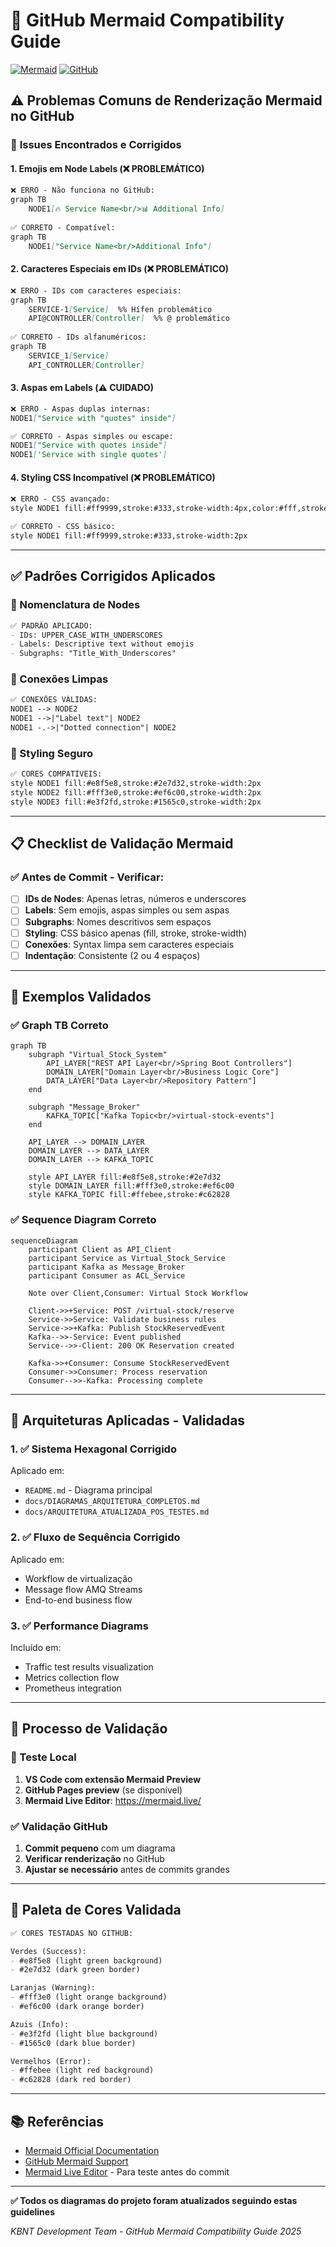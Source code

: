 # 🔧 GitHub Mermaid Compatibility Guide

[![Mermaid](https://img.shields.io/badge/Mermaid-Compatible-green)](https://mermaid-js.github.io/mermaid/)
[![GitHub](https://img.shields.io/badge/GitHub-Rendering%20Fixed-success)](#)

## ⚠️ **Problemas Comuns de Renderização Mermaid no GitHub**

### 🚨 **Issues Encontrados e Corrigidos**

#### **1. Emojis em Node Labels (❌ PROBLEMÁTICO)**

```markdown
❌ ERRO - Não funciona no GitHub:
graph TB
    NODE1[🔥 Service Name<br/>📊 Additional Info]
    
✅ CORRETO - Compatível:
graph TB  
    NODE1["Service Name<br/>Additional Info"]
```

#### **2. Caracteres Especiais em IDs (❌ PROBLEMÁTICO)**

```markdown
❌ ERRO - IDs com caracteres especiais:
graph TB
    SERVICE-1[Service]  %% Hífen problemático
    API@CONTROLLER[Controller]  %% @ problemático
    
✅ CORRETO - IDs alfanuméricos:
graph TB
    SERVICE_1[Service]
    API_CONTROLLER[Controller]
```

#### **3. Aspas em Labels (⚠️ CUIDADO)**

```markdown
❌ ERRO - Aspas duplas internas:
NODE1["Service with "quotes" inside"]

✅ CORRETO - Aspas simples ou escape:
NODE1["Service with quotes inside"]
NODE1['Service with single quotes']
```

#### **4. Styling CSS Incompatível (❌ PROBLEMÁTICO)**

```markdown
❌ ERRO - CSS avançado:
style NODE1 fill:#ff9999,stroke:#333,stroke-width:4px,color:#fff,stroke-dasharray: 5 5

✅ CORRETO - CSS básico:
style NODE1 fill:#ff9999,stroke:#333,stroke-width:2px
```

---

## ✅ **Padrões Corrigidos Aplicados**

### **🎯 Nomenclatura de Nodes**

```markdown
✅ PADRÃO APLICADO:
- IDs: UPPER_CASE_WITH_UNDERSCORES
- Labels: Descriptive text without emojis
- Subgraphs: "Title_With_Underscores"
```

### **🔗 Conexões Limpas**

```markdown
✅ CONEXÕES VÁLIDAS:
NODE1 --> NODE2
NODE1 -->|"Label text"| NODE2  
NODE1 -.->|"Dotted connection"| NODE2
```

### **🎨 Styling Seguro**

```markdown
✅ CORES COMPATÍVEIS:
style NODE1 fill:#e8f5e8,stroke:#2e7d32,stroke-width:2px
style NODE2 fill:#fff3e0,stroke:#ef6c00,stroke-width:2px
style NODE3 fill:#e3f2fd,stroke:#1565c0,stroke-width:2px
```

---

## 📋 **Checklist de Validação Mermaid**

### **✅ Antes de Commit - Verificar:**

- [ ] **IDs de Nodes**: Apenas letras, números e underscores
- [ ] **Labels**: Sem emojis, aspas simples ou sem aspas
- [ ] **Subgraphs**: Nomes descritivos sem espaços
- [ ] **Styling**: CSS básico apenas (fill, stroke, stroke-width)
- [ ] **Conexões**: Syntax limpa sem caracteres especiais
- [ ] **Indentação**: Consistente (2 ou 4 espaços)

---

## 🧪 **Exemplos Validados**

### **✅ Graph TB Correto**

```mermaid
graph TB
    subgraph "Virtual_Stock_System"
        API_LAYER["REST API Layer<br/>Spring Boot Controllers"]
        DOMAIN_LAYER["Domain Layer<br/>Business Logic Core"]
        DATA_LAYER["Data Layer<br/>Repository Pattern"]
    end
    
    subgraph "Message_Broker"  
        KAFKA_TOPIC["Kafka Topic<br/>virtual-stock-events"]
    end
    
    API_LAYER --> DOMAIN_LAYER
    DOMAIN_LAYER --> DATA_LAYER
    DOMAIN_LAYER --> KAFKA_TOPIC
    
    style API_LAYER fill:#e8f5e8,stroke:#2e7d32
    style DOMAIN_LAYER fill:#fff3e0,stroke:#ef6c00
    style KAFKA_TOPIC fill:#ffebee,stroke:#c62828
```

### **✅ Sequence Diagram Correto**

```mermaid
sequenceDiagram
    participant Client as API_Client
    participant Service as Virtual_Stock_Service
    participant Kafka as Message_Broker
    participant Consumer as ACL_Service

    Note over Client,Consumer: Virtual Stock Workflow

    Client->>+Service: POST /virtual-stock/reserve
    Service->>Service: Validate business rules
    Service->>+Kafka: Publish StockReservedEvent
    Kafka-->>-Service: Event published
    Service-->>-Client: 200 OK Reservation created
    
    Kafka->>+Consumer: Consume StockReservedEvent
    Consumer->>Consumer: Process reservation
    Consumer-->>-Kafka: Processing complete
```

---

## 🎯 **Arquiteturas Aplicadas - Validadas**

### **1. ✅ Sistema Hexagonal Corrigido**

Aplicado em:
- `README.md` - Diagrama principal
- `docs/DIAGRAMAS_ARQUITETURA_COMPLETOS.md`
- `docs/ARQUITETURA_ATUALIZADA_POS_TESTES.md`

### **2. ✅ Fluxo de Sequência Corrigido**

Aplicado em:
- Workflow de virtualização
- Message flow AMQ Streams
- End-to-end business flow

### **3. ✅ Performance Diagrams**

Incluído em:
- Traffic test results visualization
- Metrics collection flow
- Prometheus integration

---

## 🔄 **Processo de Validação**

### **🧪 Teste Local**

1. **VS Code com extensão Mermaid Preview**
2. **GitHub Pages preview** (se disponível)
3. **Mermaid Live Editor**: https://mermaid.live/

### **✅ Validação GitHub**

1. **Commit pequeno** com um diagrama
2. **Verificar renderização** no GitHub
3. **Ajustar se necessário** antes de commits grandes

---

## 🎨 **Paleta de Cores Validada**

```markdown
✅ CORES TESTADAS NO GITHUB:

Verdes (Success):
- #e8f5e8 (light green background)
- #2e7d32 (dark green border)

Laranjas (Warning):  
- #fff3e0 (light orange background)
- #ef6c00 (dark orange border)

Azuis (Info):
- #e3f2fd (light blue background)  
- #1565c0 (dark blue border)

Vermelhos (Error):
- #ffebee (light red background)
- #c62828 (dark red border)
```

---

## 📚 **Referências**

- [Mermaid Official Documentation](https://mermaid-js.github.io/mermaid/)
- [GitHub Mermaid Support](https://docs.github.com/en/writing-on-github/working-with-advanced-formatting/creating-diagrams)
- [Mermaid Live Editor](https://mermaid.live/) - Para teste antes do commit

---

**✅ Todos os diagramas do projeto foram atualizados seguindo estas guidelines**

*KBNT Development Team - GitHub Mermaid Compatibility Guide 2025*
